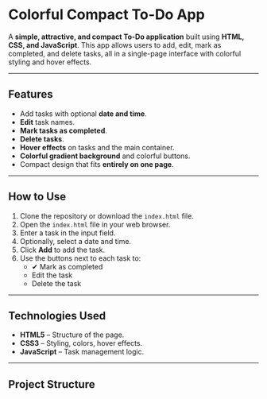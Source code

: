 # Colorful Compact To-Do App

A **simple, attractive, and compact To-Do application** built using **HTML, CSS, and JavaScript**. This app allows users to add, edit, mark as completed, and delete tasks, all in a single-page interface with colorful styling and hover effects.

---

## Features

- Add tasks with optional **date and time**.
- **Edit** task names.
- **Mark tasks as completed**.
- **Delete tasks**.
- **Hover effects** on tasks and the main container.
- **Colorful gradient background** and colorful buttons.
- Compact design that fits **entirely on one page**.

---

## How to Use

1. Clone the repository or download the `index.html` file.
2. Open the `index.html` file in your web browser.
3. Enter a task in the input field.
4. Optionally, select a date and time.
5. Click **Add** to add the task.
6. Use the buttons next to each task to:
   - ✔ Mark as completed
   - Edit the task
   - Delete the task

---

## Technologies Used

- **HTML5** – Structure of the page.
- **CSS3** – Styling, colors, hover effects.
- **JavaScript** – Task management logic.

---

## Project Structure

